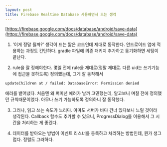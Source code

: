 ```yaml
---
layout: post
title: Firebase Realtime Database 사용하면서 드는 생각
---
```


[https://firebase.google.com/docs/database/android/save-data](https://firebase.google.com/docs/database/android/save-data)

1. '이게 정말 될까?' 생각이 드는 짧은 코드인데 제대로 동작한다.
안드로이드 앱에 적용하는 과정도 간단하다.
gradle 파일에 의존 패키지 추가하고 동기화하면 세팅이 끝난다.


2. rule을 잘 정해야한다.
몇일 전에 rule을 제대로(정말 제대로. 다른 uid는 쓰기기능에 접근을 못하도록) 정의했는데,
그게 잘 동작해서
```
updateChildren at / failed: DatabaseError: Permission denied
```
에러를 뱉어냈다.
처음엔 왜 퍼미션 에러가 날까 고민했는데,
알고보니 며칠 전에 정의했던 규칙때문이었다.
아무나 쓰기 가능하도록 정의하니 잘 동작했다.


3. 그러나, 읽고 쓰는 속도가 느리다.
아마도 서버가 바다 건너 있다보니 느릴 것이라 생각된다.
Callback 함수도 추가할 수 있으니,
ProgressDialog를 이용해서 그 시간을 처리하는 게 좋겠다.


4. 데이터를 받아오는 방법이 이벤트 리스너를 등록하고 처리하는 방법인데, 뭔가 생그럽다.
정렬도 그러하다.
